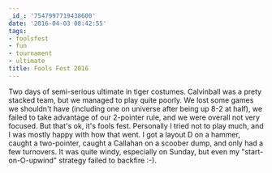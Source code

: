 ```yaml
---
_id_: '7547997719438600'
date: '2016-04-03 08:42:55'
tags:
- foolsfest
- fun
- tournament
- ultimate
title: Fools Fest 2016
---
```


Two days of semi-serious ultimate in tiger costumes. Calvinball was a prety stacked team, but we managed to play quite poorly. We lost some
games we shouldn't have (including one on universe after being up 8-2 at half), we failed to take advantage of our 2-pointer rule, and we
were overall not very focused. But that's ok, it's fools fest. Personally I tried not to play much, and I was mostly happy with how that
went. I got a layout D on a hammer, caught a two-pointer, caught a Callahan on a scoober dump, and only had a few turnovers. It was quite
windy, especially on Sunday, but even my "start-on-O-upwind" strategy failed to backfire :-).
